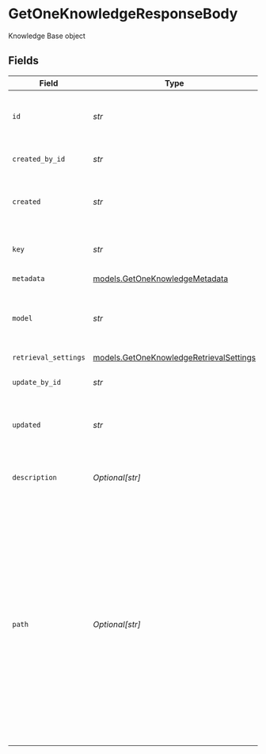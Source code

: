 # GetOneKnowledgeResponseBody

Knowledge Base object


## Fields

| Field                                                                                                                                                                                                                                           | Type                                                                                                                                                                                                                                            | Required                                                                                                                                                                                                                                        | Description                                                                                                                                                                                                                                     | Example                                                                                                                                                                                                                                         |
| ----------------------------------------------------------------------------------------------------------------------------------------------------------------------------------------------------------------------------------------------- | ----------------------------------------------------------------------------------------------------------------------------------------------------------------------------------------------------------------------------------------------- | ----------------------------------------------------------------------------------------------------------------------------------------------------------------------------------------------------------------------------------------------- | ----------------------------------------------------------------------------------------------------------------------------------------------------------------------------------------------------------------------------------------------- | ----------------------------------------------------------------------------------------------------------------------------------------------------------------------------------------------------------------------------------------------- |
| `id`                                                                                                                                                                                                                                            | *str*                                                                                                                                                                                                                                           | :heavy_check_mark:                                                                                                                                                                                                                              | The unique identifier of the knowledge base.                                                                                                                                                                                                    |                                                                                                                                                                                                                                                 |
| `created_by_id`                                                                                                                                                                                                                                 | *str*                                                                                                                                                                                                                                           | :heavy_check_mark:                                                                                                                                                                                                                              | The id of the resource                                                                                                                                                                                                                          |                                                                                                                                                                                                                                                 |
| `created`                                                                                                                                                                                                                                       | *str*                                                                                                                                                                                                                                           | :heavy_check_mark:                                                                                                                                                                                                                              | The creation date of the knowledge base.                                                                                                                                                                                                        |                                                                                                                                                                                                                                                 |
| `key`                                                                                                                                                                                                                                           | *str*                                                                                                                                                                                                                                           | :heavy_check_mark:                                                                                                                                                                                                                              | The unique key of the knowledge base.                                                                                                                                                                                                           |                                                                                                                                                                                                                                                 |
| `metadata`                                                                                                                                                                                                                                      | [models.GetOneKnowledgeMetadata](../models/getoneknowledgemetadata.md)                                                                                                                                                                          | :heavy_check_mark:                                                                                                                                                                                                                              | N/A                                                                                                                                                                                                                                             |                                                                                                                                                                                                                                                 |
| `model`                                                                                                                                                                                                                                         | *str*                                                                                                                                                                                                                                           | :heavy_check_mark:                                                                                                                                                                                                                              | The embeddings model used for the knowledge base.                                                                                                                                                                                               |                                                                                                                                                                                                                                                 |
| `retrieval_settings`                                                                                                                                                                                                                            | [models.GetOneKnowledgeRetrievalSettings](../models/getoneknowledgeretrievalsettings.md)                                                                                                                                                        | :heavy_check_mark:                                                                                                                                                                                                                              | N/A                                                                                                                                                                                                                                             |                                                                                                                                                                                                                                                 |
| `update_by_id`                                                                                                                                                                                                                                  | *str*                                                                                                                                                                                                                                           | :heavy_check_mark:                                                                                                                                                                                                                              | The id of the resource                                                                                                                                                                                                                          |                                                                                                                                                                                                                                                 |
| `updated`                                                                                                                                                                                                                                       | *str*                                                                                                                                                                                                                                           | :heavy_check_mark:                                                                                                                                                                                                                              | The last update date of the knowledge base.                                                                                                                                                                                                     |                                                                                                                                                                                                                                                 |
| `description`                                                                                                                                                                                                                                   | *Optional[str]*                                                                                                                                                                                                                                 | :heavy_minus_sign:                                                                                                                                                                                                                              | The description of the knowledge base.                                                                                                                                                                                                          |                                                                                                                                                                                                                                                 |
| `path`                                                                                                                                                                                                                                          | *Optional[str]*                                                                                                                                                                                                                                 | :heavy_minus_sign:                                                                                                                                                                                                                              | The path where the entity is stored in the project structure. The first element of the path always represents the project name. Any subsequent path element after the project will be created as a folder in the project if it does not exists. | Customer Service/Billing/Refund                                                                                                                                                                                                                 |